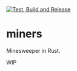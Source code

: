 [![Test, Build and Release](https://github.com/smellyshovel/miners/actions/workflows/test-build-and-release.yml/badge.svg?branch=main)](https://github.com/smellyshovel/miners/actions/workflows/test-build-and-release.yml)

# miners
Minesweeper in Rust.

WIP
